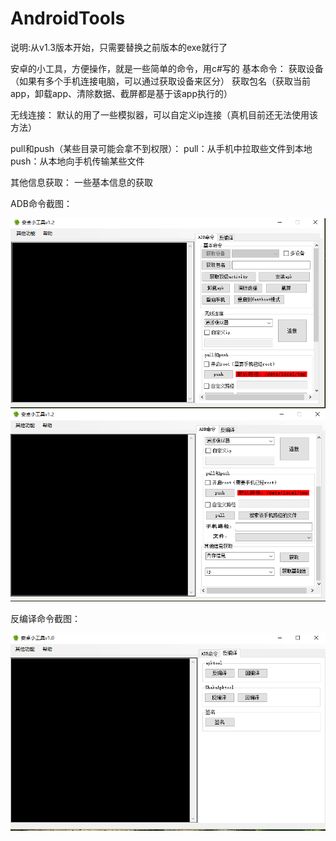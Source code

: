 # AndroidTools
说明:从v1.3版本开始，只需要替换之前版本的exe就行了

安卓的小工具，方便操作，就是一些简单的命令，用c#写的
基本命令：
获取设备（如果有多个手机连接电脑，可以通过获取设备来区分）
获取包名（获取当前app，卸载app、清除数据、截屏都是基于该app执行的）

无线连接：
默认的用了一些模拟器，可以自定义ip连接（真机目前还无法使用该方法）

pull和push（某些目录可能会拿不到权限）：
pull：从手机中拉取些文件到本地
push：从本地向手机传输某些文件

其他信息获取：
一些基本信息的获取

ADB命令截图：

![ADB命令截图](https://github.com/LuckyLi706/AndroidTools/blob/master/adb_1.png)
![ADB命令截图](https://github.com/LuckyLi706/AndroidTools/blob/master/adb_2.png)

反编译命令截图：

![简单反编译](https://github.com/LuckyLi706/AndroidTools/blob/master/%E5%8F%8D%E7%BC%96%E8%AF%91.png)
